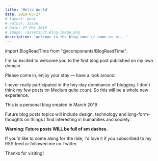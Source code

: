 ```yaml
---
title: 'Hello World'
date: 2019-03-27
# layout: post
# author: Jason
# Date: 27 Mar 2019
# image: /assets/JC-Blog-Image.png
description: 'Welcome to the blog-zone 👉 come on in...'
---
```

<!-- <ImgRight imageSrc="https://picsum.photos/536/354" caption="Lovely seaside view" /> -->

import BlogReadTime from "@/components/BlogReadTime";

<BlogReadTime readTime="1"/>

I'm so excited to welcome you to the first blog post published on my own domain.

Please come in, enjoy your stay — have a look around.

I never really participated in the hey-day dominance of blogging. I don't think my few posts on Medium quite count. So this will be a whole new experience.

This is a personal blog created in March 2019.

Future blog posts topics will include design, technology and long-form-thoughts on things I find interesting in humanities and society.

**Warning: Future posts WILL be full of em dashes.**

If you'd like to come along for the ride, I'd love it if you subscribed to my RSS feed or followed me on Twitter.

Thanks for visiting!
